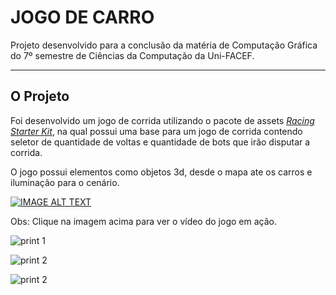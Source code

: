 # JOGO DE CARRO

Projeto desenvolvido para a conclusão da matéria de Computação Gráfica do 7º semestre de Ciências da Computação da Uni-FACEF.

---

## O Projeto

Foi desenvolvido um jogo de corrida utilizando o pacote de assets [_Racing Starter Kit_](https://assetstore.unity.com/packages/templates/systems/racing-starter-kit-169750), na qual possui uma base para um jogo de corrida contendo seletor de quantidade de voltas e quantidade de bots que irão disputar a corrida.

O jogo possui elementos como objetos 3d, desde o mapa ate os carros e iluminação para o cenário.

[![IMAGE ALT TEXT](http://img.youtube.com/vi/7sbdmCCw-wQ/0.jpg)](http://www.youtube.com/watch?v=7sbdmCCw-wQ 'Jogo de Carro')

Obs: Clique na imagem acima para ver o vídeo do jogo em ação.

![print 1](https://uploaddeimagens.com.br/images/004/500/759/original/image_2023-06-09_124441370.png?1686325490)

![print 2](https://uploaddeimagens.com.br/images/004/500/760/full/image_2023-06-09_124625259.png?1686325587)

![print 2](https://uploaddeimagens.com.br/images/004/500/761/full/image_2023-06-09_124751439.png?1686325674)
